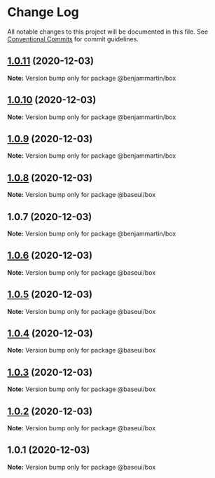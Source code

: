 # Change Log

All notable changes to this project will be documented in this file.
See [Conventional Commits](https://conventionalcommits.org) for commit guidelines.

## [1.0.11](https://github.com/mygodcorp/baseui/compare/@benjammartin/box@1.0.10...@benjammartin/box@1.0.11) (2020-12-03)

**Note:** Version bump only for package @benjammartin/box





## [1.0.10](https://github.com/mygodcorp/baseui/compare/@benjammartin/box@1.0.9...@benjammartin/box@1.0.10) (2020-12-03)

**Note:** Version bump only for package @benjammartin/box





## [1.0.9](https://github.com/mygodcorp/baseui/compare/@benjammartin/box@1.0.7...@benjammartin/box@1.0.9) (2020-12-03)

**Note:** Version bump only for package @benjammartin/box





## [1.0.8](https://github.com/mygodcorp/baseui/compare/@baseui/box@1.0.6...@baseui/box@1.0.8) (2020-12-03)

**Note:** Version bump only for package @baseui/box





## 1.0.7 (2020-12-03)

**Note:** Version bump only for package @benjammartin/box





## [1.0.6](https://github.com/mygodcorp/baseui/compare/@baseui/box@1.0.5...@baseui/box@1.0.6) (2020-12-03)

**Note:** Version bump only for package @baseui/box





## [1.0.5](https://github.com/mygodcorp/baseui/compare/@baseui/box@1.0.4...@baseui/box@1.0.5) (2020-12-03)

**Note:** Version bump only for package @baseui/box





## [1.0.4](https://github.com/mygodcorp/baseui/compare/@baseui/box@1.0.3...@baseui/box@1.0.4) (2020-12-03)

**Note:** Version bump only for package @baseui/box





## [1.0.3](https://github.com/mygodcorp/baseui/compare/@baseui/box@1.0.2...@baseui/box@1.0.3) (2020-12-03)

**Note:** Version bump only for package @baseui/box





## [1.0.2](https://github.com/mygodcorp/baseui/compare/@baseui/box@1.0.1...@baseui/box@1.0.2) (2020-12-03)

**Note:** Version bump only for package @baseui/box





## 1.0.1 (2020-12-03)

**Note:** Version bump only for package @baseui/box
